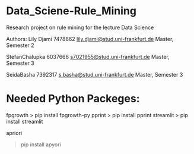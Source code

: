 # Data_Sciene-Rule_Mining
Research project on rule mining for the lecture Data Science



Authors:
  Lily Djami
  7478862
  lily.djami@stud.uni-frankfurt.de
  Master, Semester 2
  
  StefanChalupka
  6037666
  s7021955@stud.uni-frankfurt.de
  Master, Semester 3
  
  SeidaBasha
  7392317
  s.basha@stud.uni-frankfurt.de
  Master, Semester 3


# Needed Python Packeges:
  fpgrowth
    > pip install fpgrowth-py
  pprint
    > pip install pprint
  streamlit
    > pip install streamlit

apriori
  > pip install apyori
